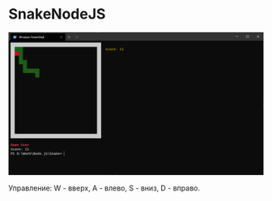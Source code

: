 # SnakeNodeJS

![SnakeNodeJS](Screenshot/sc.png "Hello, NodeJS")

Управление:
W - вверх,
A - влево,
S - вниз,
D - вправо.

